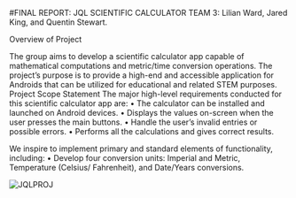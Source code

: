 
#FINAL REPORT: JQL SCIENTIFIC CALCULATOR
TEAM 3: Lilian Ward, Jared King, and Quentin Stewart.

Overview of Project 

The group aims to develop a scientific calculator app capable of mathematical computations and metric/time conversion operations. The project’s purpose is to provide a high-end and accessible application for Androids that can be utilized for educational and related STEM purposes.  
Project Scope Statement
The major high-level requirements conducted for this scientific calculator app are:
•	The calculator can be installed and launched on Android devices.
•	Displays the values on-screen when the user presses the main buttons.
•	Handle the user’s invalid entries or possible errors.
•	Performs all the calculations and gives correct results.

We inspire to implement primary and standard elements of functionality, including:
•	Develop four conversion units: Imperial and Metric, Temperature (Celsius/ Fahrenheit), and Date/Years conversions.


![JQLPROJ](https://user-images.githubusercontent.com/79439802/177677313-0f00f770-8d7e-4585-a4f4-5eefaca1a996.PNG)

